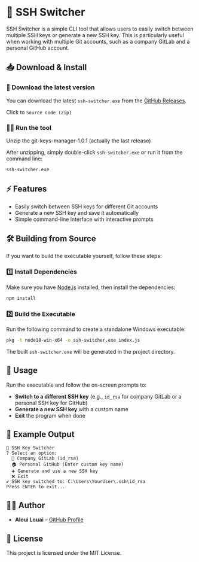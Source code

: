 # 🚀 SSH Switcher

SSH Switcher is a simple CLI tool that allows users to easily switch between multiple SSH keys or generate a new SSH key. This is particularly useful when working with multiple Git accounts, such as a company GitLab and a personal GitHub account.

## 📥 Download & Install

### 🔽 Download the latest version
You can download the latest `ssh-switcher.exe` from the [GitHub Releases](https://github.com/AlouiLouai/git-keys-manager/releases/latest).

Click to `Source code (zip)`

### 🏃‍♂️ Run the tool
Unzip the git-keys-manager-1.0.1 (actually the last release)

After unzipping, simply double-click `ssh-switcher.exe` or run it from the command line:

```sh
ssh-switcher.exe
```

## ⚡ Features
- Easily switch between SSH keys for different Git accounts
- Generate a new SSH key and save it automatically
- Simple command-line interface with interactive prompts

## 🛠️ Building from Source
If you want to build the executable yourself, follow these steps:

### 1️⃣ Install Dependencies
Make sure you have [Node.js](https://nodejs.org/) installed, then install the dependencies:
```sh
npm install
```

### 2️⃣ Build the Executable
Run the following command to create a standalone Windows executable:
```sh
pkg -t node18-win-x64 -o ssh-switcher.exe index.js
```

The built `ssh-switcher.exe` will be generated in the project directory.

## 📌 Usage
Run the executable and follow the on-screen prompts to:
- **Switch to a different SSH key** (e.g., `id_rsa` for company GitLab or a personal SSH key for GitHub)
- **Generate a new SSH key** with a custom name
- **Exit** the program when done

## 🎯 Example Output
```
🚀 SSH Key Switcher
? Select an option:
  💼 Company GitLab (id_rsa)
  🏠 Personal GitHub (Enter custom key name)
  ➕ Generate and use a new SSH key
  ❌ Exit
✔ SSH key switched to: C:\Users\YourUser\.ssh\id_rsa
Press ENTER to exit...
```

## 👨‍💻 Author
- **Aloui Louai** – [GitHub Profile](https://github.com/alouilouai)

## 📜 License
This project is licensed under the MIT License.